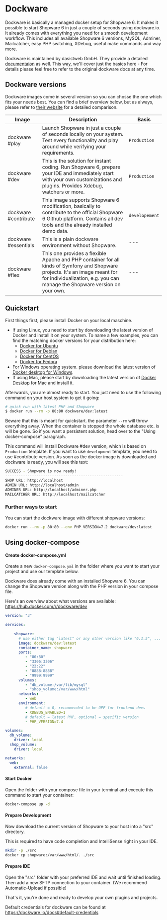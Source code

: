 # Dockware

Dockware is basically a managed docker setup for Shopware 6. It makes it possible to start Shopware 6 in just a 
couple of seconds using dockware.io. It already comes with everything you need for a smooth development workflow.
This includes all available Shopware 6 versions, MySQL, Adminer, Mailcatcher, easy PHP switching, XDebug, 
useful make commands and way more.

Dockware is maintained by dasistweb GmbH. They provide a detailed [documentaion](https://dockware.io/docs) as well.
 This way, we'll cover just the basics here - For details please feel free to refer to the original 
 dockware docs at any time.

## Dockware versions

Dockware images come in several version so you can chosse the one which fits your needs best. You can find a brief 
overview below, but as always, please refer to [their website](https://dockware.io/) for a detailed comparison.

| Image | Description | Basis |
| --- | --- | --- |
| dockware #play | Launch Shopware in just a couple of seconds locally on your system. Test every functionality and play around while verifying your requirements.  | `Production` |
| dockware #dev | This is the solution for instant coding. Run Shopware 6, prepare your IDE and immediately start with your own customizations and plugins. Provides Xdebug, watchers or more. | `Production` |
| dockware #contribute | This image supports Shopware 6 modification, basically to contribute to the official Shopware 6 Github platform. Contains all dev tools and the already installed demo data. | `developement` |
| dockware #essentials | This is a plain dockware environment without Shopware. | ---  |
| dockware #flex | This one provides a flexible Apache and PHP container for all kinds of Symfony and Shopware projects. It's an image meant for for individualization, e.g. you can manage the Shopware version on your own. | ---  |

## Quickstart

First things first, please install Docker on your local maschine. 
* If using Linux, you need to start by downloading the latest version of Docker and install it on your system. To
name a few examples, you can find the matching docker versions for your distribution here:
    * [Docker for Ubuntu](https://docs.docker.com/install/linux/docker-ce/ubuntu/)
    * [Docker for Debian](https://docs.docker.com/install/linux/docker-ce/debian/)
    * [Docker for CentOS](https://docs.docker.com/install/linux/docker-ce/centos/)
    * [Docker for Fedora](https://docs.docker.com/install/linux/docker-ce/fedora/)
* For Windows operating system. please download the latest version of [Docker desktop for Windows](https://hub.docker.com/editions/community/docker-ce-desktop-windows/).
* If using Mac, please start by downloading the latest version of 
[Docker Desktop](https://hub.docker.com/editions/community/docker-ce-desktop-mac/) for Mac and install it.

Afterwards, you are almost ready to start. You just need to use the following command on your host system to get
it going:
```bash
# quick run with latest PHP and Shopware
$ docker run --rm -p 80:80 dockware/dev:latest
```

Beware that this is meant for quickstart. the parameter `--rm` will throw everything away. 
When the container is stopped the whole database etc. is will be gone. So if you want a persistent solution,
head over to the "Using docker-compose" paragraph.

This command will install Dockware #dev version, which is based on `Production` template. If you want to use 
`development` template, you need to use #contribute version.
 As soon as the docker image is downloaded and dockware is ready, you will see this text:
 ```bash
SUCCESS - Shopware is now ready!
-----------------------------------------------------
SHOP URL: http://localhost
ADMIN URL: http://localhost/admin
ADMINER URL: http://localhost/adminer.php
MAILCATCHER URL: http://localhost/mailcatcher
 ```

### Further ways to start

You can start the dockware image with different shopware versions:
```bash
docker run --rm -p 80:80 --env PHP_VERSION=7.2 dockware/dev:latest
```

## Using docker-compose

#### Create docker-compose.yml

Create a new `docker-compose.yml` in the folder where you want to start your project and use
our template below.

Dockware does already come with an installed Shopware 6.
You can change the Shopware version along with the PHP version in your compose file.

Here's an overview about what versions are available: https://hub.docker.com/r/dockware/dev

```yaml
version: "3"

services:
        
    shopware:
      # use either tag "latest" or any other version like "6.1.5", ...
      image: dockware/dev:latest
      container_name: shopware
      ports:
         - "80:80"
         - "3306:3306"
         - "22:22"
         - "8888:8888"
         - "9999:9999"
      volumes:
         - "db_volume:/var/lib/mysql"
         - "shop_volume:/var/www/html"
      networks:
         - web
      environment:
         # default = 0, recommended to be OFF for frontend devs
         - XDEBUG_ENABLED=1
         # default = latest PHP, optional = specific version
         - PHP_VERSION=7.4

volumes:
  db_volume:
    driver: local
  shop_volume:
    driver: local

networks:
  web:
    external: false
```

#### Start Docker

Open the folder with your compose file in your terminal
and execute this command to start your container:

```bash
docker-compose up -d
```

#### Prepare Development

Now download the current version of Shopware to your host into a "src" directory.

This is required to have code completion and IntelliSense right in your IDE.

```bash
mkdir -p ./src
docker cp shopware:/var/www/html/. ./src
```

#### Prepare IDE

Open the "src" folder with your preferred IDE and wait until finished loading.
Then add a new SFTP connection to your container. (We recommend Automatic-Upload if possible)

That's it, you're done and ready to develop your own plugins and projects.

Default credentials for dockware can be found at https://dockware.io/docs#default-credentials


